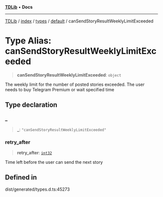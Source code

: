 [**TDLib**](../../../../../../README.md) • **Docs**

***

[TDLib](../../../../../../modules.md) / [index](../../../../../README.md) / [types](../../../README.md) / [default](../README.md) / canSendStoryResultWeeklyLimitExceeded

# Type Alias: canSendStoryResultWeeklyLimitExceeded

> **canSendStoryResultWeeklyLimitExceeded**: `object`

The weekly limit for the number of posted stories exceeded. The user needs to buy Telegram Premium or wait specified time

## Type declaration

### \_

> **\_**: `"canSendStoryResultWeeklyLimitExceeded"`

### retry\_after

> **retry\_after**: [`int32`](int32.md)

Time left before the user can send the next story

## Defined in

dist/generated/types.d.ts:45273
